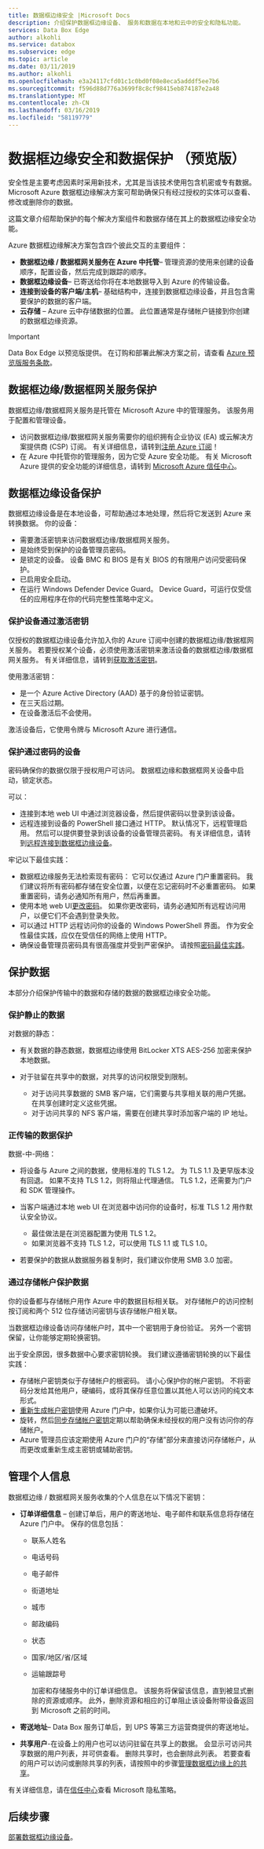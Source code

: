 ```yaml
---
title: 数据框边缘安全 |Microsoft Docs
description: 介绍保护数据框边缘设备、 服务和数据在本地和云中的安全和隐私功能。
services: Data Box Edge
author: alkohli
ms.service: databox
ms.subservice: edge
ms.topic: article
ms.date: 03/11/2019
ms.author: alkohli
ms.openlocfilehash: e3a24117cfd01c1c0bd0f08e8eca5adddf5ee7b6
ms.sourcegitcommit: f596d88d776a3699f8c8cf98415eb874187e2a48
ms.translationtype: MT
ms.contentlocale: zh-CN
ms.lasthandoff: 03/16/2019
ms.locfileid: "58119779"
---
```

# <a name="data-box-edge-security-and-data-protection-preview"></a>数据框边缘安全和数据保护 （预览版）

安全性是主要考虑因素时采用新技术，尤其是当该技术使用包含机密或专有数据。 Microsoft Azure 数据框边缘解决方案可帮助确保只有经过授权的实体可以查看、 修改或删除你的数据。

这篇文章介绍帮助保护的每个解决方案组件和数据存储在其上的数据框边缘安全功能。

Azure 数据框边缘解决方案包含四个彼此交互的主要组件：

- **数据框边缘 / 数据框网关服务在 Azure 中托管**– 管理资源的使用来创建的设备顺序，配置设备，然后完成到跟踪的顺序。
- **数据框边缘设备**– 已寄送给你将在本地数据导入到 Azure 的传输设备。
- **连接到设备的客户端/主机**– 基础结构中，连接到数据框边缘设备，并且包含需要保护的数据的客户端。
- **云存储** – Azure 云中存储数据的位置。 此位置通常是存储帐户链接到你创建的数据框边缘资源。

> [!IMPORTANT]
> Data Box Edge 以预览版提供。 在订购和部署此解决方案之前，请查看 [Azure 预览版服务条款](https://azure.microsoft.com/support/legal/preview-supplemental-terms/)。 


## <a name="data-box-edgedata-box-gateway-service-protection"></a>数据框边缘/数据框网关服务保护

数据框边缘/数据框网关服务是托管在 Microsoft Azure 中的管理服务。 该服务用于配置和管理设备。

- 访问数据框边缘/数据框网关服务需要你的组织拥有企业协议 (EA) 或云解决方案提供商 (CSP) 订阅。 有关详细信息，请转到[注册 Azure 订阅](https://azure.microsoft.com/resources/videos/sign-up-for-microsoft-azure/)！
- 在 Azure 中托管你的管理服务，因为它受 Azure 安全功能。 有关 Microsoft Azure 提供的安全功能的详细信息，请转到 [Microsoft Azure 信任中心](https://azure.microsoft.com/support/trust-center/security/)。

## <a name="data-box-edge-device-protection"></a>数据框边缘设备保护

数据框边缘设备是在本地设备，可帮助通过本地处理，然后将它发送到 Azure 来转换数据。 你的设备：

- 需要激活密钥来访问数据框边缘/数据框网关服务。
- 是始终受到保护的设备管理员密码。
- 是锁定的设备。 设备 BMC 和 BIOS 是有关 BIOS 的有限用户访问受密码保护。
- 已启用安全启动。
- 在运行 Windows Defender Device Guard。 Device Guard，可运行仅受信任的应用程序在你的代码完整性策略中定义。 

### <a name="protect-the-device-via-activation-key"></a>保护设备通过激活密钥

仅授权的数据框边缘设备允许加入你的 Azure 订阅中创建的数据框边缘/数据框网关服务。 若要授权某个设备，必须使用激活密钥来激活设备的数据框边缘/数据框网关服务。 有关详细信息，请转到[获取激活密钥](data-box-edge-deploy-prep.md#get-the-activation-key)。

使用激活密钥：

- 是一个 Azure Active Directory (AAD) 基于的身份验证密钥。
- 在三天后过期。
- 在设备激活后不会使用。
 
激活设备后，它使用令牌与 Microsoft Azure 进行通信。

### <a name="protect-the-device-via-password"></a>保护通过密码的设备

密码确保你的数据仅限于授权用户可访问。 数据框边缘和数据框网关设备中启动，锁定状态。

可以：

- 连接到本地 web UI 中通过浏览器设备，然后提供密码以登录到该设备。
- 远程连接到设备的 PowerShell 接口通过 HTTP。 默认情况下，远程管理启用。 然后可以提供要登录到该设备的设备管理员密码。 有关详细信息，请转到[远程连接到数据框边缘设备](data-box-edge-connect-powershell-interface.md#connect-to-the-powershell-interface)。

牢记以下最佳实践：

- 数据框边缘服务无法检索现有密码： 它可以仅通过 Azure 门户重置密码。 我们建议将所有密码都存储在安全位置，以便在忘记密码时不必重置密码。 如果重置密码，请务必通知所有用户，然后再重置。
- 使用本地 web UI[更改密码](data-box-gateway-manage-access-power-connectivity-mode.md#manage-device-access)。 如果你更改密码，请务必通知所有远程访问用户，以便它们不会遇到登录失败。
- 可以通过 HTTP 远程访问你的设备的 Windows PowerShell 界面。 作为安全性最佳实践，应仅在受信任的网络上使用 HTTP。
- 确保设备管理员密码具有很高强度并受到严密保护。 请按照[密码最佳实践](https://docs.microsoft.com/azure/security/azure-security-identity-management-best-practices#enable-password-management)。

## <a name="protect-the-data"></a>保护数据

本部分介绍保护传输中的数据和存储的数据的数据框边缘安全功能。

### <a name="protect-data-at-rest"></a>保护静止的数据

对数据的静态：

- 有关数据的静态数据，数据框边缘使用 BitLocker XTS AES-256 加密来保护本地数据。
- 对于驻留在共享中的数据，对共享的访问权限受到限制。

    - 对于访问共享数据的 SMB 客户端，它们需要与共享相关联的用户凭据。 在共享创建时定义这些凭据。
    - 对于访问共享的 NFS 客户端，需要在创建共享时添加客户端的 IP 地址。


### <a name="protect-data-in-flight"></a>正传输的数据保护

数据-中-网络：

- 将设备与 Azure 之间的数据，使用标准的 TLS 1.2。 为 TLS 1.1 及更早版本没有回退。 如果不支持 TLS 1.2，则将阻止代理通信。 TLS 1.2，还需要为门户和 SDK 管理操作。
- 当客户端通过本地 web UI 在浏览器中访问你的设备时，标准 TLS 1.2 用作默认安全协议。

    - 最佳做法是在浏览器配置为使用 TLS 1.2。
    - 如果浏览器不支持 TLS 1.2，可以使用 TLS 1.1 或 TLS 1.0。
- 若要保护的数据从数据服务器复制时，我们建议你使用 SMB 3.0 加密。

### <a name="protect-data-via-storage-accounts"></a>通过存储帐户保护数据

你的设备都与存储帐户用作 Azure 中的数据目标相关联。 对存储帐户的访问控制按订阅和两个 512 位存储访问密钥与该存储帐户相关联。

当数据框边缘设备访问存储帐户时，其中一个密钥用于身份验证。 另外一个密钥保留，让你能够定期轮换密钥。

出于安全原因，很多数据中心要求密钥轮换。 我们建议遵循密钥轮换的以下最佳实践：

- 存储帐户密钥类似于存储帐户的根密码。 请小心保护你的帐户密钥。 不将密码分发给其他用户，硬编码，或将其保存任意位置以其他人可以访问的纯文本形式。
- [重新生成帐户密钥](../storage/common/storage-account-manage.md#regenerate-access-keys)使用 Azure 门户中，如果你认为可能已遭破坏。
- 旋转，然后[同步存储帐户密钥](data-box-gateway-manage-shares.md#sync-storage-keys)定期以帮助确保未经授权的用户没有访问你的存储帐户。
- Azure 管理员应该定期使用 Azure 门户的“存储”部分来直接访问存储帐户，从而更改或重新生成主密钥或辅助密钥。


## <a name="manage-personal-information"></a>管理个人信息

数据框边缘 / 数据框网关服务收集的个人信息在以下情况下密钥：

- **订单详细信息** – 创建订单后，用户的寄送地址、电子邮件和联系信息将存储在 Azure 门户中。 保存的信息包括：
  - 联系人姓名
  - 电话号码
  - 电子邮件
  - 街道地址
  - 城市
  - 邮政编码
  - 状态
  - 国家/地区/省/区域
  - 运输跟踪号

    加密和存储服务中的订单详细信息。 该服务将保留该信息，直到被显式删除的资源或顺序。 此外，删除资源和相应的订单阻止该设备附带设备返回到 Microsoft 之前的时间。

- **寄送地址**– Data Box 服务订单后，到 UPS 等第三方运营商提供的寄送地址。

- **共享用户**-在设备上的用户也可以访问驻留在共享上的数据。 会显示可访问共享数据的用户列表，并可供查看。 删除共享时，也会删除此列表。 若要查看的用户可以访问或删除共享的列表，请按照中的步骤[管理数据框边缘上的共享](data-box-gateway-manage-shares.md)。

有关详细信息，请在[信任中心](https://www.microsoft.com/trustcenter)查看 Microsoft 隐私策略。

## <a name="next-steps"></a>后续步骤

[部署数据框边缘设备](data-box-edge-deploy-prep.md)。


